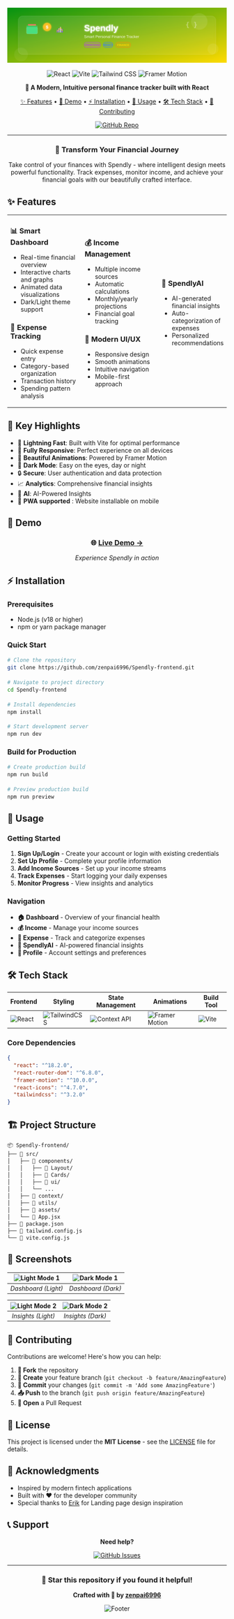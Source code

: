

<div align="center">
  
[![Spendly ](./spendly-banner.svg)](https://github.com/zenpai6996/Spendly-frontend)


<p align="center">
  <img src="https://img.shields.io/badge/React-61DAFB?style=for-the-badge&logo=react&logoColor=black" alt="React"/>
  <img src="https://img.shields.io/badge/Vite-646CFF?style=for-the-badge&logo=vite&logoColor=white" alt="Vite"/>
  <img src="https://img.shields.io/badge/Tailwind_CSS-38B2AC?style=for-the-badge&logo=tailwind-css&logoColor=white" alt="Tailwind CSS"/>
  <img src="https://img.shields.io/badge/Framer_Motion-0055FF?style=for-the-badge&logo=framer&logoColor=white" alt="Framer Motion"/>
</p>

<p align="center">
  <strong>🚀 A Modern, Intuitive personal finance tracker built with React</strong>
</p>
<p align="center">
  <a href="#-features">✨ Features</a> •
  <a href="#-demo">🔗 Demo</a> •
  <a href="#-installation">⚡ Installation</a> •
  <a href="#-usage">📖 Usage</a> •
  <a href="#-tech-stack">🛠️ Tech Stack</a> •
  <a href="#-contributing">🤝 Contributing</a>
</p>

[![GitHub Repo](https://badgen.net/badge/icon/github?icon=github&label=Spendly%20Backend)](https://github.com/zenpai6996/Spendly-backend)



---

### 🌟 Transform Your Financial Journey

Take control of your finances with Spendly - where intelligent design meets powerful functionality. Track expenses, monitor income, and achieve your financial goals with our beautifully crafted interface.

</div>

## ✨ Features

<table>
<tr>
<td width="50%">

### 📊 **Smart Dashboard**
- Real-time financial overview
- Interactive charts and graphs
- Animated data visualizations
- Dark/Light theme support

### 💸 **Expense Tracking**
- Quick expense entry
- Category-based organization
- Transaction history
- Spending pattern analysis

</td>
<td width="50%">

### 💰 **Income Management**
- Multiple income sources
- Automatic calculations
- Monthly/yearly projections
- Financial goal tracking

### 🎨 **Modern UI/UX**
- Responsive design
- Smooth animations
- Intuitive navigation
- Mobile-first approach

</td>
<td width="60%">
  
  ### 🤖 **SpendlyAI**
  
 - AI-generated financial insights
 - Auto-categorization of expenses
 - Personalized recommendations
   
</td>
</tr>
</table>

## 🎯 Key Highlights

- 🚀 **Lightning Fast**: Built with Vite for optimal performance
- 📱 **Fully Responsive**: Perfect experience on all devices  
- 🎨 **Beautiful Animations**: Powered by Framer Motion
- 🌙 **Dark Mode**: Easy on the eyes, day or night
- 🔒 **Secure**: User authentication and data protection
- 📈 **Analytics**: Comprehensive financial insights
- 🤖 **AI**:  AI-Powered Insights
- 🔽 **PWA supported** : Website installable on mobile

## 🔗 Demo

<div align="center">

### 🌐 [**Live Demo →**](https://spendly-frontend-pi.vercel.app)

*Experience Spendly in action*

</div>

## ⚡ Installation

### Prerequisites
- Node.js (v18 or higher)
- npm or yarn package manager

### Quick Start

```bash
# Clone the repository
git clone https://github.com/zenpai6996/Spendly-frontend.git

# Navigate to project directory
cd Spendly-frontend

# Install dependencies
npm install

# Start development server
npm run dev
```

### Build for Production

```bash
# Create production build
npm run build

# Preview production build
npm run preview
```

## 📖 Usage

### Getting Started

1. **Sign Up/Login** - Create your account or login with existing credentials
2. **Set Up Profile** - Complete your profile information
3. **Add Income Sources** - Set up your income streams
4. **Track Expenses** - Start logging your daily expenses
5. **Monitor Progress** - View insights and analytics

### Navigation

- **🏠 Dashboard** - Overview of your financial health
- **💰 Income** - Manage your income sources
- **💸 Expense** - Track and categorize expenses
- **🤖 SpendlyAI** - AI-powered financial insights
- **👤 Profile** - Account settings and preferences

## 🛠️ Tech Stack

<div align="center">

| Frontend | Styling | State Management | Animations | Build Tool |
|----------|---------|------------------|------------|------------|
| ![React](https://img.shields.io/badge/React-20232A?style=flat&logo=react&logoColor=61DAFB) | ![TailwindCSS](https://img.shields.io/badge/Tailwind_CSS-38B2AC?style=flat&logo=tailwind-css&logoColor=white) | ![Context API](https://img.shields.io/badge/Context_API-20232A?style=flat&logo=react&logoColor=61DAFB) | ![Framer Motion](https://img.shields.io/badge/Framer_Motion-0055FF?style=flat&logo=framer&logoColor=white) | ![Vite](https://img.shields.io/badge/Vite-646CFF?style=flat&logo=vite&logoColor=white) |

</div>

### Core Dependencies

```json
{
  "react": "^18.2.0",
  "react-router-dom": "^6.8.0",
  "framer-motion": "^10.0.0",
  "react-icons": "^4.7.0",
  "tailwindcss": "^3.2.0"
}
```

## 🏗️ Project Structure

```
📦 Spendly-frontend/
├── 📁 src/
│   ├── 📁 components/
│   │   ├── 📁 Layout/
│   │   ├── 📁 Cards/
│   │   ├── 📁 ui/
│   │   └── ...
│   ├── 📁 context/
│   ├── 📁 utils/
│   ├── 📁 assets/
│   └── 📄 App.jsx
├── 📄 package.json
├── 📄 tailwind.config.js
└── 📄 vite.config.js
```

## 🌟 Screenshots

| ![Light Mode 1](https://github.com/user-attachments/assets/15acf92e-b993-43cb-8bd9-b6a96ebc7113) | ![Dark Mode 1](https://github.com/user-attachments/assets/29143cc0-d506-473f-86fb-8ab7d9734703) |
|:--:|:--:|
| *Dashboard (Light)* | *Dashboard (Dark)* |

| ![Light Mode 2](https://github.com/user-attachments/assets/ebc6b57d-4d8b-4155-a16b-21ac1007797b) | ![Dark Mode 2](https://github.com/user-attachments/assets/d11cddad-29fb-411f-b025-3d174f7d8bc4) |
|:--:|:--:|
| *Insights (Light)* | *Insights (Dark)* |




## 🤝 Contributing

Contributions are welcome! Here's how you can help:

1. **🍴 Fork** the repository
2. **🌿 Create** your feature branch (`git checkout -b feature/AmazingFeature`)
3. **💾 Commit** your changes (`git commit -m 'Add some AmazingFeature'`)
4. **📤 Push** to the branch (`git push origin feature/AmazingFeature`)
5. **🔄 Open** a Pull Request



## 📝 License

This project is licensed under the **MIT License** - see the [LICENSE](LICENSE) file for details.

## 🙏 Acknowledgments

- Inspired by modern fintech applications
- Built with ❤️ for the developer community
- Special thanks to [Erik](https://github.com/erik) for Landing page design inspiration



## 📞 Support

<div align="center">

**Need help?** 

[![GitHub Issues](https://img.shields.io/badge/GitHub-Issues-red?style=for-the-badge&logo=github)](https://github.com/zenpai6996/Spendly-frontend/issues)

</div>

---

<div align="center">

### 🌟 Star this repository if you found it helpful!

**Crafted with 💚 by [zenpai6996](https://github.com/zenpai6996)**

</div>



<div align="center">

![Footer](https://capsule-render.vercel.app/api?type=waving&color=22C55E&height=100&section=footer)

</div>
